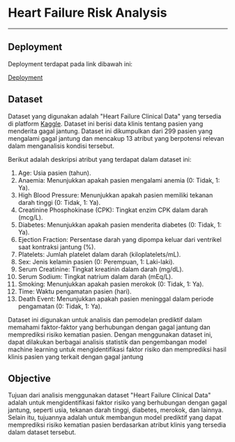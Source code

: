 # Heart Failure Risk Analysis

---

## Deployment

Deployment terdapat pada link dibawah ini:

[Deployment](https://huggingface.co/spaces/salmanfaishal27/Death-Event-Prediction)


## Dataset

Dataset yang digunakan adalah "Heart Failure Clinical Data" yang tersedia di platform [Kaggle](https://www.kaggle.com/datasets/andrewmvd/heart-failure-clinical-data). Dataset ini berisi data klinis tentang pasien yang menderita gagal jantung. Dataset ini dikumpulkan dari 299 pasien yang mengalami gagal jantung dan mencakup 13 atribut yang berpotensi relevan dalam menganalisis kondisi tersebut.

Berikut adalah deskripsi atribut yang terdapat dalam dataset ini:

1. Age: Usia pasien (tahun).
2. Anaemia: Menunjukkan apakah pasien mengalami anemia (0: Tidak, 1: Ya).
3. High Blood Pressure: Menunjukkan apakah pasien memiliki tekanan darah tinggi (0: Tidak, 1: Ya).
4. Creatinine Phosphokinase (CPK): Tingkat enzim CPK dalam darah (mcg/L).
5. Diabetes: Menunjukkan apakah pasien menderita diabetes (0: Tidak, 1: Ya).
6. Ejection Fraction: Persentase darah yang dipompa keluar dari ventrikel saat kontraksi jantung (%).
7. Platelets: Jumlah platelet dalam darah (kiloplatelets/mL).
8. Sex: Jenis kelamin pasien (0: Perempuan, 1: Laki-laki).
9. Serum Creatinine: Tingkat kreatinin dalam darah (mg/dL).
10. Serum Sodium: Tingkat natrium dalam darah (mEq/L).
11. Smoking: Menunjukkan apakah pasien merokok (0: Tidak, 1: Ya).
12. Time: Waktu pengamatan pasien (hari).
13. Death Event: Menunjukkan apakah pasien meninggal dalam periode pengamatan (0: Tidak, 1: Ya).

Dataset ini digunakan untuk analisis dan pemodelan prediktif dalam memahami faktor-faktor yang berhubungan dengan gagal jantung dan memprediksi risiko kematian pasien. Dengan menggunakan dataset ini, dapat dilakukan berbagai analisis statistik dan pengembangan model machine learning untuk mengidentifikasi faktor risiko dan memprediksi hasil klinis pasien yang terkait dengan gagal jantung

## Objective

Tujuan dari analisis menggunakan dataset "Heart Failure Clinical Data" adalah untuk mengidentifikasi faktor risiko yang berhubungan dengan gagal jantung, seperti usia, tekanan darah tinggi, diabetes, merokok, dan lainnya. Selain itu, tujuannya adalah untuk membangun model prediktif yang dapat memprediksi risiko kematian pasien berdasarkan atribut klinis yang tersedia dalam dataset tersebut.
